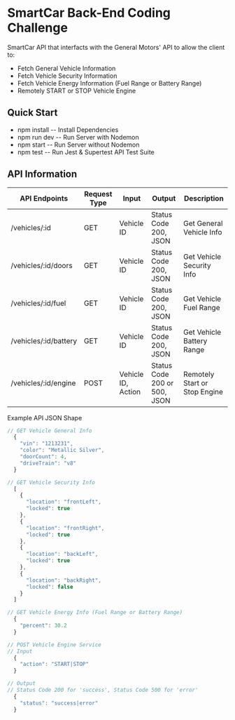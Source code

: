 # SmartCar Back-End Coding Challenge

SmartCar API that interfacts with the General Motors' API to allow the client to:
  - Fetch General Vehicle Information
  - Fetch Vehicle Security Information
  - Fetch Vehicle Energy Information (Fuel Range or Battery Range)
  - Remotely START or STOP Vehicle Engine

## Quick Start

- npm install -- Install Dependencies
- npm run dev -- Run Server with Nodemon
- npm start -- Run Server without Nodemon
- npm test -- Run Jest & Supertest API Test Suite 

## API Information

| API Endpoints  | Request Type | Input | Output | Description  |
| ------------- | ------------- | ------------- | ------------- | ------------- | 
| /vehicles/:id | GET  | Vehicle ID  | Status Code 200, JSON | Get General Vehicle Info  |
| /vehicles/:id/doors | GET  | Vehicle ID   | Status Code 200, JSON  | Get Vehicle Security Info  | 
| /vehicles/:id/fuel | GET  | Vehicle ID  | Status Code 200, JSON  | Get Vehicle Fuel Range  |
| /vehicles/:id/battery | GET  | Vehicle ID  | Status Code 200, JSON  | Get Vehicle Battery Range  |
| /vehicles/:id/engine | POST  | Vehicle ID, Action  | Status Code 200 or 500, JSON  | Remotely Start or Stop Engine |

Example API JSON Shape
```javascript
// GET Vehicle General Info
  {
    "vin": "1213231",
    "color": "Metallic Silver",
    "doorCount": 4,
    "driveTrain": "v8"
  }

// GET Vehicle Security Info
  [
    {
      "location": "frontLeft",
      "locked": true
    },
    {
      "location": "frontRight",
      "locked": true
    },
    {
      "location": "backLeft",
      "locked": true
    },
    {
      "location": "backRight",
      "locked": false
    }
  ]

// GET Vehicle Energy Info (Fuel Range or Battery Range)
  {
    "percent": 30.2
  }

// POST Vehicle Engine Service
// Input
  {
    "action": "START|STOP"
  }

// Output
// Status Code 200 for 'success', Status Code 500 for 'error'
  {
    "status": "success|error"
  }
```
